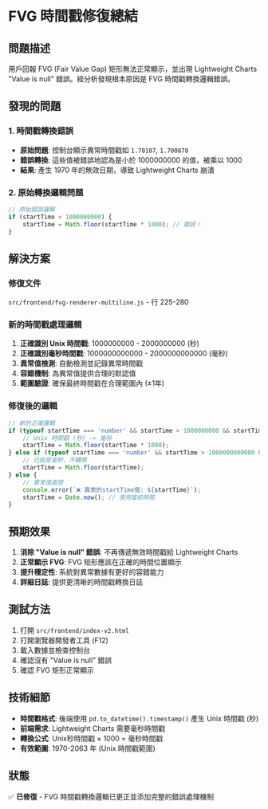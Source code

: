 # FVG 時間戳修復總結

## 問題描述
用戶回報 FVG (Fair Value Gap) 矩形無法正常顯示，並出現 Lightweight Charts "Value is null" 錯誤。經分析發現根本原因是 FVG 時間戳轉換邏輯錯誤。

## 發現的問題

### 1. 時間戳轉換錯誤
- **原始問題**: 控制台顯示異常時間戳如 `1.70107`, `1.700878`
- **錯誤轉換**: 這些值被錯誤地認為是小於 1000000000 的值，被乘以 1000
- **結果**: 產生 1970 年的無效日期，導致 Lightweight Charts 崩潰

### 2. 原始轉換邏輯問題
```javascript
// 原始錯誤邏輯
if (startTime < 1000000000) {
    startTime = Math.floor(startTime * 1000); // 錯誤！
}
```

## 解決方案

### 修復文件
`src/frontend/fvg-renderer-multiline.js` - 行 225-280

### 新的時間戳處理邏輯
1. **正確識別 Unix 時間戳**: 1000000000 - 2000000000 (秒)
2. **正確識別毫秒時間戳**: 1000000000000 - 2000000000000 (毫秒)
3. **異常值檢測**: 自動檢測並記錄異常時間戳
4. **容錯機制**: 為異常值提供合理的默認值
5. **範圍驗證**: 確保最終時間戳在合理範圍內 (±1年)

### 修復後的邏輯
```javascript
// 新的正確邏輯
if (typeof startTime === 'number' && startTime > 1000000000 && startTime < 2000000000) {
    // Unix 時間戳 (秒) -> 毫秒
    startTime = Math.floor(startTime * 1000);
} else if (typeof startTime === 'number' && startTime > 1000000000000 && startTime < 2000000000000) {
    // 已經是毫秒，不轉換
    startTime = Math.floor(startTime);
} else {
    // 異常值處理
    console.error(`❌ 異常的startTime值: ${startTime}`);
    startTime = Date.now(); // 使用當前時間
}
```

## 預期效果
1. **消除 "Value is null" 錯誤**: 不再傳遞無效時間戳給 Lightweight Charts
2. **正常顯示 FVG**: FVG 矩形應該在正確的時間位置顯示
3. **提升穩定性**: 系統對異常數據有更好的容錯能力
4. **詳細日誌**: 提供更清晰的時間戳轉換日誌

## 測試方法
1. 打開 `src/frontend/index-v2.html`
2. 打開瀏覽器開發者工具 (F12)
3. 載入數據並檢查控制台
4. 確認沒有 "Value is null" 錯誤
5. 確認 FVG 矩形正常顯示

## 技術細節
- **時間戳格式**: 後端使用 `pd.to_datetime().timestamp()` 產生 Unix 時間戳 (秒)
- **前端需求**: Lightweight Charts 需要毫秒時間戳
- **轉換公式**: Unix秒時間戳 × 1000 = 毫秒時間戳
- **有效範圍**: 1970-2063 年 (Unix 時間戳範圍)

## 狀態
✅ **已修復** - FVG 時間戳轉換邏輯已更正並添加完整的錯誤處理機制